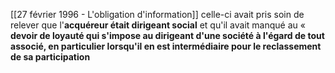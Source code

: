  [[27 février 1996 - L'obligation d'information]]
celle-ci avait pris soin de relever que l'**acquéreur était dirigeant social** et qu'il avait manqué au « **devoir de loyauté qui s'impose au dirigeant d'une société à l'égard de tout associé, en particulier lorsqu'il en est intermédiaire pour le reclassement de sa participation** 